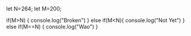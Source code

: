 
let N=264;
let M=200;

if(M>N)
    {
        console.log("Broken")
    }
    else if(M<N){
        console.log("Not Yet")
    }
    else if(M==N)
    {
        console.log("Wao")
    }